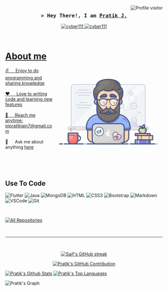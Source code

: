 <!--
<h2 align="center">
  Welcome to Pratik's!
  <img src="https://media.giphy.com/media/hvRJCLFzcasrR4ia7z/giphy.gif" width="28">
</h2>
-->

<!--
<p align="center">
  <a href="https://github.com/cyber111"><img src="https://readme-typing-svg.herokuapp.com/?lines=Self%20Taught%20Programmer;Front%20End%20Developer;1.5%2B%20years%20of%20coding%20experience;Always%20learning%20new%20things&center=true&width=380&height=45"></a>
</p>

 -->

<a href="https://komarev.com/ghpvc/?username=cyber111">
  <img align="right" src="https://komarev.com/ghpvc/?username=cyber111&label=Visitors&color=0e75b6&style=flat" alt="Profile visitor" />
</a>

<!-- Intro  -->
<h3 align="center">
        <samp>&gt; Hey There!, I am
                <b><a target="_blank" href="https://cyber111.com">Pratik J.</a></b>
        </samp>
</h3>



<p align="center">
 <a href="https://cyber111.com" target="blank">
  <img src="https://img.shields.io/badge/Website-DC143C?style=for-the-badge&logo=medium&logoColor=white" alt="cyber111" />
 </a>
 <a href="https://www.linkedin.com/in/pratik-jain-00610b147/" target="_blank">
  <img src="https://img.shields.io/badge/LinkedIn-0077B5?style=for-the-badge&logo=linkedin&logoColor=white" alt="cyber111"/>

</p>
<br />

<!-- About Section -->
 # About me
 
<p>
 <img align="right" width="350" src="/assets/programmer.gif" alt="Coding gif" />
  
 ✌️ &emsp; Enjoy to do programming and sharing knowledge <br/><br/>
 ❤️ &emsp; Love to writing code and learning new features<br/><br/>
 📧 &emsp; Reach me anytime: pjpratikjain7@gmail.com<br/><br/>
 💬 &emsp; Ask me about anything [here](https://github.com/cyber111/cyber111/issues)

</p>

<br/>
<br/>
<br/>

## Use To Code

![Flutter](https://img.shields.io/badge/Flutter-F0DB4F?style=for-the-badge&labelColor=black&logo=flutter&logoColor=F0DB4F)
![Java](https://img.shields.io/badge/Java-007acc?style=for-the-badge&labelColor=black&logo=java&logoColor=007acc)
![MongoDB](https://img.shields.io/badge/MongoDB-4EA94B?style=for-the-badge&logo=mongodb&logoColor=white)
![HTML](https://img.shields.io/badge/HTML5-E34F26?style=for-the-badge&logo=html5&logoColor=white)
![CSS3](https://img.shields.io/badge/CSS3-1572B6?style=for-the-badge&logo=css3&logoColor=white)
![Bootstrap](https://img.shields.io/badge/Bootstrap-563D7C?style=for-the-badge&logo=bootstrap&logoColor=white)
![Markdown](https://img.shields.io/badge/Markdown-000000?style=for-the-badge&logo=markdown&logoColor=white)
![VSCode](https://img.shields.io/badge/Visual_Studio-0078d7?style=for-the-badge&logo=visual%20studio&logoColor=white)
![Git](https://img.shields.io/badge/Git-F05032?style=for-the-badge&logo=git&logoColor=white)

<br/>
<p align="left">
  <a href="https://github.com/cyber111?tab=repositories" target="_blank"><img alt="All Repositories" title="All Repositories" src="https://img.shields.io/badge/-All%20Repos-2962FF?style=for-the-badge&logo=koding&logoColor=white"/></a>
</p>

<br/>
<hr/>
<br/>

<p align="center">
  <a href="https://github.com/cyber111">
    <img src="https://github-readme-streak-stats.herokuapp.com/?user=cyber111&theme=radical&border=7F3FBF&background=0D1117" alt="Saif's GitHub streak"/>
  </a>
</p>

<p align="center">
  <a href="https://github.com/cyber111">
    <img src="https://github-profile-summary-cards.vercel.app/api/cards/profile-details?username=cyber111&theme=radical" alt="Pratik's GitHub Contribution"/>
  </a>
</p>

<a> 
    <a href="https://github.com/cyber111"><img alt="Pratik's Github Stats" src="https://denvercoder1-github-readme-stats.vercel.app/api?username=cyber111&show_icons=true&count_private=true&theme=react&border_color=7F3FBF&bg_color=0D1117&title_color=F85D7F&icon_color=F8D866" height="192px" width="49.5%"/></a>
  <a href="https://github.com/cyber111"><img alt="Pratik's Top Languages" src="https://denvercoder1-github-readme-stats.vercel.app/api/top-langs/?username=cyber111&langs_count=8&layout=compact&theme=react&border_color=7F3FBF&bg_color=0D1117&title_color=F85D7F&icon_color=F8D866" height="192px" width="49.5%"/></a>
  <br/>
</a>


![Pratik's Graph](https://github-readme-activity-graph.vercel.app/graph?username=cyber111&custom_title=Pratik's%20GitHub%20Activity%20Graph&bg_color=0D1117&color=7F3FBF&line=7F3FBF&point=7F3FBF&area_color=FFFFFF&title_color=FFFFFF&area=true)
